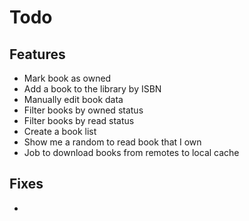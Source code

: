 # Todo

## Features
- Mark book as owned
- Add a book to the library by ISBN
- Manually edit book data
- Filter books by owned status
- Filter books by read status
- Create a book list
- Show me a random to read book that I own
- Job to download books from remotes to local cache

## Fixes
-
